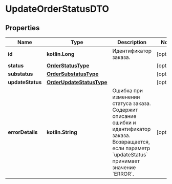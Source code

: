 
# UpdateOrderStatusDTO

## Properties
| Name | Type | Description | Notes |
| ------------ | ------------- | ------------- | ------------- |
| **id** | **kotlin.Long** | Идентификатор заказа. |  [optional] |
| **status** | [**OrderStatusType**](OrderStatusType.md) |  |  [optional] |
| **substatus** | [**OrderSubstatusType**](OrderSubstatusType.md) |  |  [optional] |
| **updateStatus** | [**OrderUpdateStatusType**](OrderUpdateStatusType.md) |  |  [optional] |
| **errorDetails** | **kotlin.String** | Ошибка при изменении статуса заказа. Содержит описание ошибки и идентификатор заказа.  Возвращается, если параметр &#x60;updateStatus&#x60; принимает значение &#x60;ERROR&#x60;.  |  [optional] |



